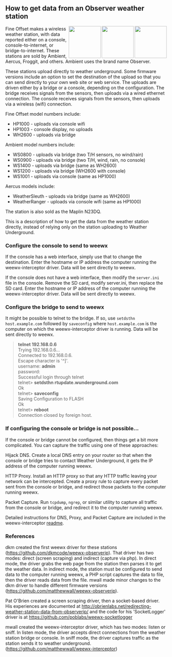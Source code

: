 ## How to get data from an Observer weather station

<img src="http://weewx.com/hardware/wh2600.png" align="right" height="100"/>
<img src="http://weewx.com/hardware/hp1000.png" align="right" height="100"/>
<img src="http://weewx.com/hardware/ws0900.png" align="right" height="100"/>

Fine Offset makes a wireless weather station, with data reported either on a console, console-to-internet, or bridge-to-internet.  These stations are sold by Ambient, Aercus, Froggit, and others.  Ambient uses the brand name Observer.

These stations upload directly to weather underground.  Some firmware versions include an option to set the destination of the upload so that you can send directly to your own web site or web service.  The uploads are driven either by a bridge or a console, depending on the configuration.  The bridge receives signals from the sensors, then uploads via a wired ethernet connection.  The console receives signals from the sensors, then uploads via a wireless (wifi) connection.

Fine Offset model numbers include:
* HP1000 - uploads via console wifi
* HP1003 - console display, no uploads
* WH2600 - uploads via bridge

Ambient model numbers include:
* WS0800 - uploads via bridge (two T/H sensors, no wind/rain)
* WS0900 - uploads via bridge (two T/H, wind, rain, no console)
* WS1400 - uploads via bridge (same as WH2600)
* WS1200 - uploads via bridge (WH2600 with console)
* WS1001 - uploads via console (same as HP1000)

Aercus models include:
* WeatherSleuth - uploads via bridge (same as WH2600)
* WeatherRanger - uploads via console wifi (same as HP1000)

The station is also sold as the Maplin N23DQ.

This is a description of how to get the data from the weather station directly, instead of relying only on the station uploading to Weather Underground.

### Configure the console to send to weewx

If the console has a web interface, simply use that to change the destination.  Enter the hostname or IP address the computer running the weewx-interceptor driver.  Data will be sent directly to weewx.

If the console does not have a web interface, then modify the `server.ini` file in the console.  Remove the SD card, modify server.ini, then replace the SD card.  Enter the hostname or IP address of the computer running the weewx-interceptor driver.  Data will be sent directly to weewx.

### Configure the bridge to send to weewx

It might be possible to telnet to the bridge.  If so, use `setdsthn host.example.com` followed by `saveconfig` where `host.example.com` is the computer on which the weewx-interceptor driver is running.  Data will be sent directly to weewx.

> **telnet 192.168.0.6**  
> Trying 192.168.0.6...  
> Connected to 192.168.0.6.  
> Escape character is '^]'.  
> username: **admin**  
> password:  
> Successful login through telnet  
> telnet> **setdsthn rtupdate.wunderground.com**  
> Ok  
> telnet> **saveconfig**  
> Saving Configuration to FLASH  
> Ok  
> telnet> **reboot**  
> Connection closed by foreign host.  

### If configuring the console or bridge is not possible...

If the console or bridge cannot be configured, then things get a bit more complicated.  You can capture the traffic using one of these approaches:

Hijack DNS.  Create a local DNS entry on your router so that when the console or bridge tries to contact Weather Underground, it gets the IP address of the computer running weewx.

HTTP Proxy.  Install an HTTP proxy so that any HTTP traffic leaving your network can be intercepted.  Create a proxy rule to capture every packet sent from the console or bridge, and redirect those packets to the computer running weewx.

Packet Capture.  Run `tcpdump`, `ngrep`, or similar utility to capture all traffic from the console or bridge, and redirect it to the computer running weewx.

Detailed instructions for DNS, Proxy, and Packet Capture are included in the weewx-interceptor <a href="https://github.com/matthewwall/weewx-interceptor">readme</a>.

### References

dkm created the first weewx driver for these stations (https://github.com/dkmcode/weewx-observerip).  That driver has two modes: direct (screen scraping) and indirect (capture via php).  In direct mode, the driver grabs the web page from the station then parses it to get the weather data.  In indirect mode, the station must be configured to send data to the computer running weewx, a PHP script captures the data to file, then the driver reads data from the file.  mwall made minor changes to the dkm driver to handle different firmware versions (https://github.com/matthewwall/weewx-observerip).

Pat O'Brien created a screen scraping driver, then a socket-based driver.  His experiences are documented at http://obrienlabs.net/redirecting-weather-station-data-from-observerip/ and the code for his 'SocketLogger' driver is at https://github.com/poblabs/weewx-socketlogger

mwall created the weewx-interceptor driver, which has two modes: listen or sniff.  In listen mode, the driver accepts direct connections from the weather station bridge or console.  In sniff mode, the driver captures traffic as the station sends it to weather underground.  (https://github.com/matthewwall/weewx-interceptor)
